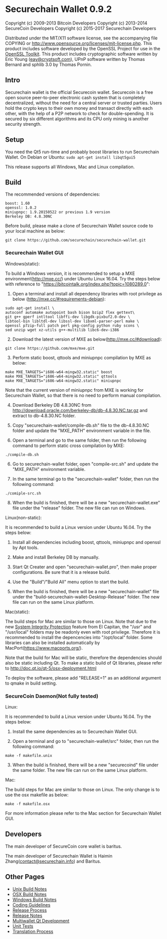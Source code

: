 Securechain Wallet 0.9.2
====================

Copyright (c) 2009-2013 Bitcoin Developers
Copyright (c) 2013-2014 SecureCoin Developers
Copyright (c) 2015-2017 Securechain Developers

Distributed under the MIT/X11 software license, see the accompanying
file COPYING or http://www.opensource.org/licenses/mit-license.php.
This product includes software developed by the OpenSSL Project for use in the [OpenSSL Toolkit](http://www.openssl.org/). This product includes
cryptographic software written by Eric Young ([eay@cryptsoft.com](mailto:eay@cryptsoft.com)), UPnP software written by Thomas Bernard and
sphlib 3.0 by Thomas Pornin.


Intro
---------------------
Securechain wallet is the official Securecoin wallet. Securecoin is a
free open source peer-to-peer electronic cash system that is
completely decentralized, without the need for a central server or trusted
parties.  Users hold the crypto keys to their own money and transact directly
with each other, with the help of a P2P network to check for double-spending. It is secured by six different algorithms and its CPU only mining is another security strength. 


Setup
---------------------
You need the Qt5 run-time and probably boost libraries to run Securechain Wallet. On Debian or Ubuntu:
	`sudo apt-get install libqt5gui5`

This release supports all Windows, Mac and Linux compilation.


Build
---------------------
The recommended versions of dependencies:

```
boost: 1.60
openssl: 1.0.2
miniupnpc: 1.9.20150522 or previous 1.9 version
Berkeley DB: 4.8.30NC
```

Before build, please make a clone of Securechain Wallet source code to your local machine as below:

```
git clone https://github.com/securechain/securechain-wallet.git
```

### Securechain Wallet GUI

Windows(static):

To build a Windows version, it is recommended to setup a MXE environment(http://mxe.cc/) under Ubuntu Linux 16.04. Try the steps below with reference to "https://bitcointalk.org/index.php?topic=1080289.0":

1. Open a terminal and install all dependency libraries with root privilege as below (http://mxe.cc/#requirements-debian):

```
sudo apt-get install \
autoconf automake autopoint bash bison bzip2 flex gettext\
git g++ gperf intltool libffi-dev libgdk-pixbuf2.0-dev \
libtool-bin libltdl-dev libssl-dev libxml-parser-perl make \
openssl p7zip-full patch perl pkg-config python ruby scons \
sed unzip wget xz-utils g++-multilib libc6-dev-i386
```

2. Download the latest version of MXE as below(http://mxe.cc/#download):

```
git clone https://github.com/mxe/mxe.git
```

3. Perform static boost, qttools and miniupnpc compilation by MXE as below:

```
make MXE_TARGETS="i686-w64-mingw32.static" boost
make MXE_TARGETS="i686-w64-mingw32.static" qttools
make MXE_TARGETS="i686-w64-mingw32.static" miniupnpc
```

Note that the current version of miniupnpc from MXE is working for Securechain Wallet, so that there is no need to perform manual compilation.

4. Download Berkeley DB 4.8.30NC from http://download.oracle.com/berkeley-db/db-4.8.30.NC.tar.gz and extract to db-4.8.30.NC folder.

5. Copy "securechain-wallet/compile-db.sh" file to the db-4.8.30.NC folder and update the "MXE_PATH" environment variable in the file.

6. Open a terminal and go to the same folder, then run the following command to perform static cross compilation by MXE:

```
./compile-db.sh
```

6. Go to securechain-wallet folder, open "compile-src.sh" and update the "MXE_PATH" environment variable.

7. In the same terminal go to the "securechain-wallet" folder, then run the following command:

```
./comiple-src.sh
```

8. When the build is finished, there will be a new "securechain-wallet.exe" file under the "release" folder. The new file can run on Windows.


Linux(non-static):

It is recommended to build a Linux version under Ubuntu 16.04. Try the steps below:

1. Install all dependencies including boost, qttools, miniupnpc and openssl by Apt tools.

2. Make and install Berkeley DB by manually.

3. Start Qt Creater and open "securechain-wallet.pro", then make proper configurations. Be sure that it is a release build.

4. Use the "Build"/"Build All" menu option to start the build.

5. When the build is finished, there will be a new "securechain-wallet" file under the "build-securechain-wallet-Desktop-Release" folder. The new file can run on the same Linux platform.


Mac(static):

The build steps for Mac are similar to those on Linux. Note that due to the new [System Integrity Protection](https://support.apple.com/en-us/HT204899) feature from EI Capitan, the "/usr" and "/usr/local" folders may be readonly even with root privilege. Therefore it is recommended to install the depencencies into "/opt/local" folder. Some libraries can also be installed automatically by MacPort(https://www.macports.org/).

Note that the build for Mac will be static, therefore the dependencies should also be static including Qt. To make a static build of Qt libraries, please refer to http://doc.qt.io/qt-5/osx-deployment.html

To deploy the software, please add "RELEASE=1" as an additional argument to qmake in build setting.


### SecureCoin Daemon(Not fully tested)

Linux:

It is recommended to build a Linux version under Ubuntu 16.04. Try the steps below:

1. Install the same dependencies as to Securechain Wallet GUI.

2. Open a terminal and go to "securechain-wallet/src" folder, then run the following command:

```
make -f makefile.unix
```

3. When the build is finished, there will be a new "securecoind" file under the same folder. The new file can run on the same Linux platform.

Mac:

The build steps for Mac are similar to those on Linux. The only change is to use the osx makefile as below:

```
make -f makefile.osx
```

For more information please refer to the Mac section for Securechain Wallet GUI.


Developers
---------------------
The main developer of SecureCoin core wallet is baritus.

The main developer of Securechain Wallet is Haimin Zhang(contact@securechain.info) and Baritus.


Other Pages
---------------------
- [Unix Build Notes](build-unix.md)
- [OSX Build Notes](build-osx.md)
- [Windows Build Notes](build-msw.md)
- [Coding Guidelines](coding.md)
- [Release Process](release-process.md)
- [Release Notes](release-notes.md)
- [Multiwallet Qt Development](multiwallet-qt.md)
- [Unit Tests](unit-tests.md)
- [Translation Process](translation_process.md)

